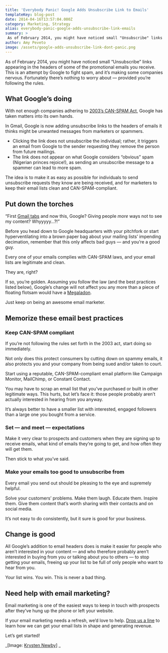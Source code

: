 ```yaml
---
title: 'Everybody Panic! Google Adds Unsubscribe Link to Emails'
templateKey: blog-post
date: 2014-04-16T13:57:04.000Z
category: Marketing, Strategy
alias: everybody-panic-google-adds-unsubscribe-link-emails
summary: > 
 As of February 2014, you might have noticed small "Unsubscribe" links appearing in the headers of some of the promotional emails you receive. This is an attempt by Google to fight spam, and it’s making some companies nervous. Fortunately there’s nothing to worry about — provided you’re following the rules.
author: Amy Peveto
image: /assets/google-adds-unsubscribe-link-dont-panic.png
---
```


As of February 2014, you might have noticed small “Unsubscribe” links appearing in the headers of some of the promotional emails you receive. This is an attempt by Google to fight spam, and it’s making some companies nervous. Fortunately there’s nothing to worry about — provided you’re following the rules.

What Google’s doing
-------------------

With not enough companies adhering to [2003’s CAN-SPAM Act](https://www.ftc.gov/tips-advice/business-center/guidance/can-spam-act-compliance-guide-business), Google has taken matters into its own hands.

In Gmail, Google is now adding unsubscribe links to the headers of emails it thinks might be unwanted messages from marketers or spammers.

*   Clicking the link does not unsubscribe the individual; rather, it triggers an email from Google to the sender requesting they remove the person from future mailings.
*   The link does not appear on what Google considers “obvious” spam (Nigerian princes rejoice!), as sending an unsubscribe message to a spammer can lead to more spam.

The idea is to make it as easy as possible for individuals to send unsubscribe requests they know are being received, and for marketers to keep their email lists clean and CAN-SPAM-compliant.

Put down the torches
--------------------

“First [Gmail tabs](http://www.infoworld.com/t/email-software/google-adds-tabs-gmail-auto-sorting-messages-219580) and now this, Google? Giving people _more_ ways not to see my content? Whyyyyy…?!”

Before you head down to Google headquarters with your pitchfork or start hyperventilating into a brown paper bag about your mailing lists’ impending decimation, remember that this only affects bad guys — and you’re a good guy.

Every one of your emails complies with CAN-SPAM laws, and your email lists are legitimate and clean.

They are, right?

If so, you’re golden. Assuming you follow the law (and the best practices listed below), Google’s change will not affect you any more than a piece of floating flotsam would have a [Megaladon](http://www.discovery.com/tv-shows/shark-week/).

Just keep on being an awesome email marketer.

Memorize these email best practices
-----------------------------------

### Keep CAN-SPAM compliant

If you’re not following the rules set forth in the 2003 act, start doing so immediately.

Not only does this protect consumers by cutting down on spammy emails, it also protects you and your company from being sued and/or taken to court.

Start using a reputable, CAN-SPAM-compliant email platform like Campaign Monitor, MailChimp, or Constant Contact.

You may have to scrap an email list that you’ve purchased or built in other legitimate ways. This hurts, but let’s face it: those people probably aren’t actually interested in hearing from you anyway.

It’s always better to have a smaller list with interested, engaged followers than a large one you bought from a service.

### Set — and meet — expectations

Make it very clear to prospects and customers when they are signing up to receive emails, what kind of emails they’re going to get, and how often they will get them.

Then stick to what you’ve said.

### Make your emails too good to unsubscribe from

Every email you send out should be pleasing to the eye and supremely helpful.

Solve your customers’ problems. Make them laugh. Educate them. Inspire them. Give them content that’s worth sharing with their contacts and on social media.

It’s not easy to do consistently, but it sure is good for your business.

Change is good
--------------

All Google’s addition to email headers does is make it easier for people who aren’t interested in your content — and who therefore probably aren’t interested in buying from you or talking about you to others — to stop getting your emails, freeing up your list to be full of only people who want to hear from you.

Your list wins. You win. This is never a bad thing.

Need help with email marketing?
-------------------------------

Email marketing is one of the easiest ways to keep in touch with prospects after they’ve hung up the phone or left your website.

If your email marketing needs a refresh, we’d love to help. [Drop us a line](/contact-us) to learn how we can get your email lists in shape and generating revenue.

Let’s get started!

_\[Image: [Krysten Newby](https://www.flickr.com/photos/krystenn/392132869/in/photolist-ADMrx-jiKhy-dnmvhJ-c7m48u-9fNfXA-azhrNU-4CbznL-6ZuzQG-7S2MN8-8xRg8S-9RxBaU-5YaHDd-keW6Ey-keUr2T-keUpQV-keUBaD-keUqhr-keW5jh-keUqDZ-fiFk1S-p7eDg-614t7D-4u6hhN-bKD8zc-345gWt-345hit-349SdA-eaG4xi-eaG4sc-eaG4Ac-FDy92-bk9eP-cDFWJ3-dxR61Q-6NndUH-5xo7Rn-6WRxDW-4vNMkU-cKyiCC-cKyiLb-aYS7p-kLFX1-a2yZmX-aaA7rB-a2z1Bc-a2yZSK-a2yXSg-4EPrNk-e7y2Mk-e7DGcE)\] _